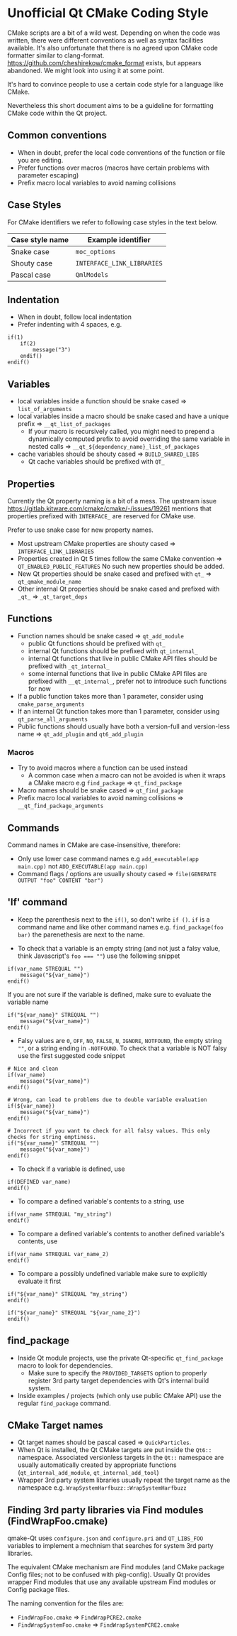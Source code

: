 # Unofficial Qt CMake Coding Style

CMake scripts are a bit of a wild west. Depending on when the code was written, there were
different conventions as well as syntax facilities available. It's also unfortunate that there is
no agreed upon CMake code formatter similar to clang-format.
https://github.com/cheshirekow/cmake_format exists, but appears abandoned. We might look into
using it at some point.

It's hard to convince people to use a certain code style for a language like CMake.

Nevertheless this short document aims to be a guideline for formatting CMake code within the Qt
project.

## Common conventions

* When in doubt, prefer the local code conventions of the function or file you are editing.
* Prefer functions over macros (macros have certain problems with parameter escaping)
* Prefix macro local variables to avoid naming collisions

## Case Styles

For CMake identifiers we refer to following case styles in the text below.

| Case style name   | Example identifier         |
|-------------------|----------------------------|
| Snake case        | `moc_options`              |
| Shouty case       | `INTERFACE_LINK_LIBRARIES` |
| Pascal case       | `QmlModels`                |

## Indentation

* When in doubt, follow local indentation
* Prefer indenting with 4 spaces, e.g.

```
if(1)
    if(2)
        message("3")
    endif()
endif()

```

## Variables

* local variables inside a function should be snake cased => `list_of_arguments`
* local variables inside a macro should be snake cased and have a unique prefix =>
  `__qt_list_of_packages`
    * If your macro is recursively called, you might need to prepend a dynamically computed prefix
      to avoid overriding the same variable in nested calls =>
      `__qt_${dependency_name}_list_of_packages`
* cache variables should be shouty cased => `BUILD_SHARED_LIBS`
    * Qt cache variables should be prefixed with `QT_`

## Properties

Currently the Qt property naming is a bit of a mess. The upstream issue
https://gitlab.kitware.com/cmake/cmake/-/issues/19261 mentions that properties prefixed with
`INTERFACE_` are reserved for CMake use.

Prefer to use snake case for new property names.

* Most upstream CMake properties are shouty cased => `INTERFACE_LINK_LIBRARIES`
* Properties created in Qt 5 times follow the same CMake convention => `QT_ENABLED_PUBLIC_FEATURES`
  No such new properties should be added.
* New Qt properties should be snake cased and prefixed with `qt_` => `qt_qmake_module_name`
* Other internal Qt properties should be snake cased and prefixed with `_qt_` => `_qt_target_deps`

## Functions

* Function names should be snake cased => `qt_add_module`
    * public Qt functions should be prefixed with `qt_`
    * internal Qt functions should be prefixed with `qt_internal_`
    * internal Qt functions that live in public CMake API files should be prefixed with
      `_qt_internal_`
    * some internal functions that live in public CMake API files are prefixed with
      `__qt_internal_`, prefer not to introduce such functions for now
* If a public function takes more than 1 parameter, consider using `cmake_parse_arguments`
* If an internal Qt function takes more than 1 parameter, consider using `qt_parse_all_arguments`
* Public functions should usually have both a version-full and version-less name => `qt_add_plugin`
  and `qt6_add_plugin`

### Macros

* Try to avoid macros where a function can be used instead
    * A common case when a macro can not be avoided is when it wraps a CMake macro e.g
      `find_package` => `qt_find_package`
* Macro names should be snake cased => `qt_find_package`
* Prefix macro local variables to avoid naming collisions => `__qt_find_package_arguments`

## Commands

Command names in CMake are case-insensitive, therefore:
* Only use lower case command names e.g `add_executable(app main.cpp)` not `ADD_EXECUTABLE(app
  main.cpp)`
* Command flags / options are usually shouty cased => `file(GENERATE OUTPUT "foo" CONTENT "bar")`

## 'If' command

* Keep the parenthesis next to the `if()`, so don't write `if ()`. `if` is a command name and like
  other command names e.g. `find_package(foo bar)` the parenethesis are next to the name.

* To check that a variable is an empty string (and not just a falsy value, think Javascript's
 `foo === ""`) use the following snippet
```
if(var_name STREQUAL "")
    message("${var_name}")
endif()
```

If you are not sure if the variable is defined, make sure to evaluate the variable name
```
if("${var_name}" STREQUAL "")
    message("${var_name}")
endif()
```


* Falsy values are `0`, `OFF`, `NO`, `FALSE`, `N`, `IGNORE`, `NOTFOUND`, the empty string `""`, or
  a string ending in `-NOTFOUND`. To check that a variable is NOT falsy use the first suggested
  code snippet
```
# Nice and clean
if(var_name)
    message("${var_name}")
endif()

# Wrong, can lead to problems due to double variable evaluation
if(${var_name})
    message("${var_name}")
endif()

# Incorrect if you want to check for all falsy values. This only checks for string emptiness.
if("${var_name}" STREQUAL "")
    message("${var_name}")
endif()
```

* To check if a variable is defined, use
```
if(DEFINED var_name)
endif()
```

* To compare a defined variable's contents to a string, use
```
if(var_name STREQUAL "my_string")
endif()
```

* To compare a defined variable's contents to another defined variable's contents, use
```
if(var_name STREQUAL var_name_2)
endif()
```

* To compare a possibly undefined variable make sure to explicitly evaluate it first
```
if("${var_name}" STREQUAL "my_string")
endif()

if("${var_name}" STREQUAL "${var_name_2}")
endif()
```

## find_package

* Inside Qt module projects, use the private Qt-specific `qt_find_package` macro to look for
  dependencies.
    * Make sure to specify the `PROVIDED_TARGETS` option to properly register 3rd party target
      dependencies with Qt's internal build system.
* Inside examples / projects (which only use public CMake API) use the regular `find_package`
  command.

## CMake Target names

* Qt target names should be pascal cased => `QuickParticles`.
* When Qt is installed, the Qt CMake targets are put inside the `Qt6::` namespace. Associated
  versionless targets in the `Qt::` namespace are usually automatically created by appropriate
  functions (`qt_internal_add_module`, `qt_internal_add_tool`)
* Wrapper 3rd party system libraries usually repeat the target name as the namespace e.g.
  ```WrapSystemHarfbuzz::WrapSystemHarfbuzz```

## Finding 3rd party libraries via Find modules (FindWrapFoo.cmake)

qmake-Qt uses `configure.json` and `configure.pri` and `QT_LIBS_FOO` variables to implement a
mechnism that searches for system 3rd party libraries.

The equivalent CMake mechanism are Find modules (and CMake package Config files; not to be confused
with pkg-config). Usually Qt provides wrapper Find modules that use any available upstream Find
modules or Config package files.

The naming convention for the files are:

* `FindWrapFoo.cmake` => `FindWrapPCRE2.cmake`
* `FindWrapSystemFoo.cmake` => `FindWrapSystemPCRE2.cmake`

